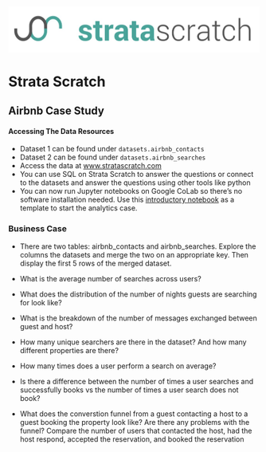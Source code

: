 [![strata scratch](../assets/sslogo.jpg)](https://stratascratch.com)

# Strata Scratch

## Airbnb Case Study

#### Accessing The Data Resources
- Dataset 1 can be found under `datasets.airbnb_contacts`
- Dataset 2 can be found under `datasets.airbnb_searches`
- Access the data at www.stratascratch.com
- You can use SQL on Strata Scratch to answer the questions or connect to the datasets and answer the questions using other tools like python
- You can now run Jupyter notebooks on Google CoLab so there’s no software installation needed. Use this [introductory notebook](https://colab.research.google.com/drive/1tHxAbgbxM60VUIrVQW508EwB1b3wFk5g) as a template to start the analytics case.


### Business Case

- There are two tables: airbnb_contacts and airbnb_searches. Explore the columns the datasets and merge the two on an appropriate key. Then display the first 5 rows of the merged dataset.

- What is the average number of searches across users?

- What does the distribution of the number of nights guests are searching for look like?

- What is the breakdown of the number of messages exchanged between guest and host?

- How many unique searchers are there in the dataset? And how many different properties are there?

- How many times does a user perform a search on average? 

- Is there a difference between the number of times a user searches and successfully books vs the number of times a user search does not book?

- What does the converstion funnel from a guest contacting a host to a guest booking the property look like? Are there any problems with the funnel? Compare the number of users that contacted the host, had the host respond, accepted the reservation, and booked the reservation

